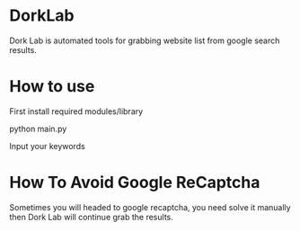 # DorkLab
 Dork Lab is automated tools for grabbing website list from google search results.

# How to use
First install required modules/library

python main.py

Input your keywords


# How To Avoid Google ReCaptcha
Sometimes you will headed to google recaptcha, you need solve it manually then Dork Lab will continue grab the results.